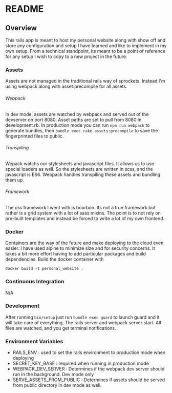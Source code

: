 # README

## Overview
This rails app is meant to host my personal website along with show off and store any configuration and setup I have learned and like to implement in my own setup. From a technical standpoint, its meant to be a point of reference for any setup I wish to copy to a new project in the future.

### Assets
Assets are not managed in the traditional rails way of sprockets. Instead I'm using webpack along with asset:precompile for all assets.

###### Webpack
In dev mode, assets are watched by webpack and served out of the devserver on port 8080. Asset paths are set to pull from 8080 in development.rb. In production mode you can run `npm run webpack` to generate bundles, then `bundle exec rake assets:precompile` to save the fingerprinted files to public.

###### Transpiling
Wepack watchs our stylesheets and javascript files. It allows us to use special loaders as well. So the stylesheets are written in scss, and the javascript is ES6. Webpack handles transpiling these assets and bundling them up.

###### Framework
The css framework I went with is bourbon. Its not a true framework but rather is a grid system with a lot of sass mixins. The point is to not rely on pre-built templates and instead be forced to write a lot of my own frontend.

### Docker
Containers are the way of the future and make deploying to the cloud even easier. I have used alpine to minimize size and for security concerns. It takes a bit more effort having to add particular packages and build dependencies. Build the docker container with

`docker build -t personal_website .`

### Continuous Integration
N/A

### Development
After running `bin/setup` just run `bundle exec guard` to launch guard and it will take care of everything. The rails server and webpack server start. All files are watched, and you get terminal notifications.

### Environment Variables
* RAILS_ENV : used to set the rails environment to production mode when deploying
* SECRET_KEY_BASE : required when running in production mode
* WEBPACK_DEV_SERVER : Determines if the webpack dev server should run in the background. Dev mode only
* SERVE_ASSETS_FROM_PUBLIC : Determines if assets should be served from public directory in dev mode as well. 
